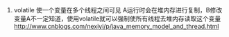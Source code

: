 1. volatile
使一个变量在多个线程之间可见
A运行时会在堆内存进行复制，B修改变量A不一定知道，使用volatile就可以强制使所有线程去堆内存读取这个变量
http://www.cnblogs.com/nexiyi/p/java_memory_model_and_thread.html
